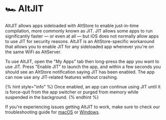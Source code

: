 # 🏎 AltJIT

AltJIT allows apps sideloaded with AltStore to enable just-in-time compilation, more commonly known as JIT. JIT allows some apps to run significantly faster — or even at all — but iOS does not normally allow apps to use JIT for security reasons. AltJIT is an AltStore-specific workaround that allows you to enable JIT for any sideloaded app whenever you're on the same WiFi as AltServer.

To use AltJIT, open the "My Apps" tab then long-press the app you want to use JIT. Press "Enable JIT" to launch the app, and within a few seconds you should see an AltStore notification saying JIT has been enabled. The app can now use any JIT-related features without crashing.

{% hint style="info" %}
Once enabled, an app can continue using JIT until it is force-quit from the app switcher or purged from memory while suspended in the background.
{% endhint %}

If you're experiencing issues getting AltJIT to work, make sure to check our troubleshooting guide for [macOS](broken-reference) or [Windows](broken-reference).
